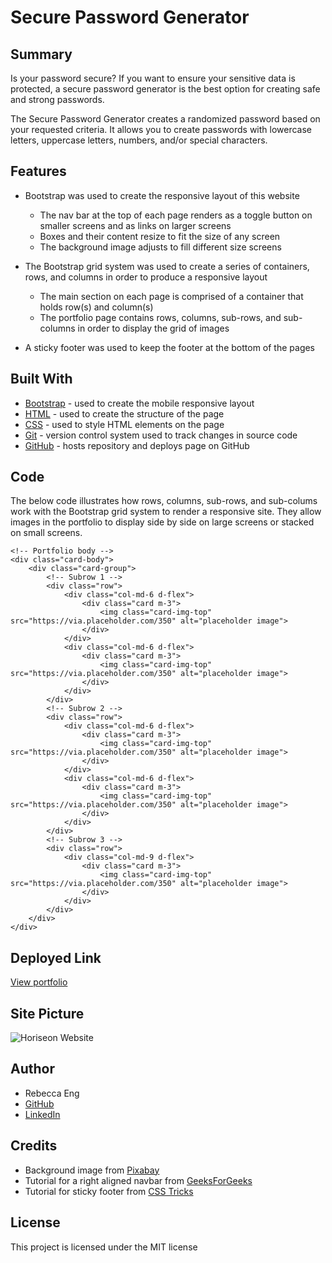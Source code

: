 # Secure Password Generator

## Summary
Is your password secure? If you want to ensure your sensitive data is protected, a secure password generator is the best option for creating safe and strong passwords.

The Secure Password Generator creates a randomized password based on your requested criteria. It allows you to create passwords with lowercase letters, uppercase letters, numbers, and/or special characters.

## Features
* Bootstrap was used to create the responsive layout of this website
    * The nav bar at the top of each page renders as a toggle button on smaller screens and as links on larger screens
    * Boxes and their content resize to fit the size of any screen
    * The background image adjusts to fill different size screens

* The Bootstrap grid system was used to create a series of containers, rows, and columns in order to produce a responsive layout
    * The main section on each page is comprised of a container that holds row(s) and column(s)
    * The portfolio page contains rows, columns, sub-rows, and sub-columns in order to display the grid of images

* A sticky footer was used to keep the footer at the bottom of the pages


## Built With
* [Bootstrap](https://getbootstrap.com/) - used to create the mobile responsive layout
* [HTML](https://developer.mozilla.org/en-US/docs/Web/HTML) - used to create the structure of the page
* [CSS](https://developer.mozilla.org/en-US/docs/Web/CSS) - used to style HTML elements on the page
* [Git](https://git-scm.com/) - version control system used to track changes in source code
* [GitHub](https://github.com/) - hosts repository and deploys page on GitHub

## Code
The below code illustrates how rows, columns, sub-rows, and sub-colums work with the Bootstrap grid system to render a responsive site. They allow images in the portfolio to display side by side on large screens or stacked on small screens.


    <!-- Portfolio body -->
    <div class="card-body">
        <div class="card-group">
            <!-- Subrow 1 -->
            <div class="row">
                <div class="col-md-6 d-flex">
                    <div class="card m-3">
                        <img class="card-img-top" src="https://via.placeholder.com/350" alt="placeholder image">
                    </div>
                </div>
                <div class="col-md-6 d-flex">                                                                         
                    <div class="card m-3">
                        <img class="card-img-top" src="https://via.placeholder.com/350" alt="placeholder image">
                    </div>
                </div>
            </div>
            <!-- Subrow 2 -->
            <div class="row">
                <div class="col-md-6 d-flex">
                    <div class="card m-3">
                        <img class="card-img-top" src="https://via.placeholder.com/350" alt="placeholder image">
                    </div>
                </div>
                <div class="col-md-6 d-flex">                                                                         
                    <div class="card m-3">
                        <img class="card-img-top" src="https://via.placeholder.com/350" alt="placeholder image">
                    </div>
                </div>
            </div>
            <!-- Subrow 3 -->
            <div class="row">
                <div class="col-md-9 d-flex">
                    <div class="card m-3">
                        <img class="card-img-top" src="https://via.placeholder.com/350" alt="placeholder image">
                    </div>
                </div>
            </div>
        </div>
    </div>

## Deployed Link
[View portfolio](https://engrebecca.github.io/my-portfolio/index.html)

## Site Picture
![Horiseon Website](Assets/portfolio.png)

## Author
* Rebecca Eng
* [GitHub](https://github.com/engrebecca)
* [LinkedIn](https://www.linkedin.com/in/engrebecca/)

## Credits
* Background image from [Pixabay](https://pixabay.com/)
* Tutorial for a right aligned navbar from [GeeksForGeeks](https://www.geeksforgeeks.org/how-to-align-navbar-items-to-the-right-in-bootstrap-4/)
* Tutorial for sticky footer from [CSS Tricks](https://css-tricks.com/couple-takes-sticky-footer/)

## License
This project is licensed under the MIT license